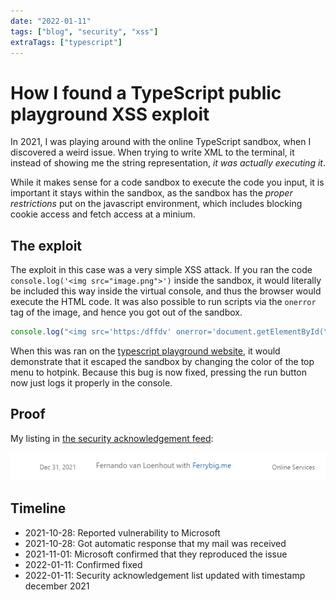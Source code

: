 ```yaml
---
date: "2022-01-11"
tags: ["blog", "security", "xss"]
extraTags: ["typescript"]
---
```

# How I found a TypeScript public playground XSS exploit

In 2021, I was playing around with the online TypeScript sandbox, when I
discovered a weird issue. When trying to write XML to the terminal, it instead
of showing me the string representation, *it was actually executing it*. 

While it makes sense for a code sandbox to execute the code you input, it is
important it stays within the sandbox, as the sandbox has the *proper
restrictions* put on the javascript environment, which includes blocking cookie
access and fetch access at a minium.

## The exploit

The exploit in this case was a very simple XSS attack. If you ran the code
`console.log('<img src="image.png">')` inside the sandbox, it would literally be
included this way inside the virtual console, and thus the browser would
execute the HTML code. It was also possible to run scripts via the `onerror` tag
of the image, and hence you got out of the sandbox.

```typescript
console.log("<img src='https:/dffdv' onerror='document.getElementById(\"top-menu\").style.background = \"hotpink\"'/>");
```

When this was ran on the
[typescript playground website](https://www.typescriptlang.org/play?#code/MYewdgziA2CmB00QHMAUAiAPASwLbIAIIAnYAXgHIALAFxoAcIAuAegBMAzDtgNwoPCxixEMUpsQwAK65YYGvGSwaAUTiz5AIQCeASTaoAOuhoh6AWg1TjASngQa2uPABGAQ2ABrZCKlg2BGQExlQgDNhgnsYULAB86DYA3EA),
it would demonstrate that it escaped the sandbox by changing the color of the
top menu to hotpink. Because this bug is now fixed, pressing the run button now
just logs it properly in the console.

## Proof

My listing in [the security acknowledgement feed](https://msrc.microsoft.com/update-guide/acknowledgement/):

![In december 2021, I was acknowledged with my website ferrybig.me for something in Online Services](image-proof.png)

## Timeline

* 2021-10-28: Reported vulnerability to Microsoft
* 2021-10-28: Got automatic response that my mail was received
* 2021-11-01: Microsoft confirmed that they reproduced the issue
* 2022-01-11: Confirmed fixed
* 2022-01-11: Security acknowledgement list updated with timestamp december 2021
